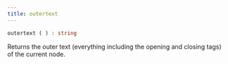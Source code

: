 ```yaml
---
title: outertext
---
```


```php
outertext ( ) : string
```

Returns the outer text (everything including the opening and closing tags) of the current node.